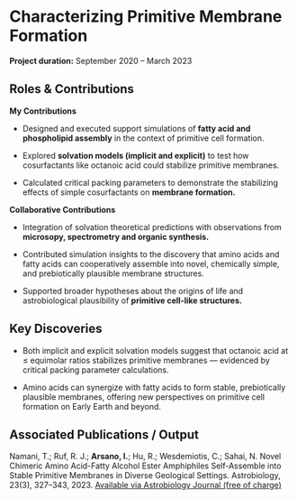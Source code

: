 # Characterizing Primitive Membrane Formation

**Project duration:** September 2020 – March 2023

## Roles & Contributions

**My Contributions**

- Designed and executed support simulations of **fatty acid and phospholipid assembly** in the context of primitive cell formation.

- Explored **solvation models (implicit and explicit)** to test how cosurfactants like octanoic acid could stabilize primitive membranes.

- Calculated critical packing parameters to demonstrate the stabilizing effects of simple cosurfactants on **membrane formation.**

**Collaborative Contributions**

- Integration of solvation theoretical predictions with observations from **microsopy, spectrometry and organic synthesis.** 

- Contributed simulation insights to the discovery that amino acids and fatty acids can cooperatively assemble into novel, chemically simple, and prebiotically plausible membrane structures.

- Supported broader hypotheses about the origins of life and astrobiological plausibility of **primitive cell-like structures.**

## Key Discoveries

- Both implicit and explicit solvation models suggest that octanoic acid at ≤ equimolar ratios stabilizes primitive membranes — evidenced by critical packing parameter calculations.

- Amino acids can synergize with fatty acids to form stable, prebiotically plausible membranes, offering new perspectives on primitive cell formation on Early Earth and beyond.

## Associated Publications / Output

Namani, T.; Ruf, R. J.; **Arsano, I.**; Hu, R.; Wesdemiotis, C.; Sahai, N. Novel Chimeric Amino Acid-Fatty Alcohol Ester Amphiphiles Self-Assemble into Stable Primitive Membranes in Diverse Geological Settings. Astrobiology, 23(3), 327–343, 2023. [Available via Astrobiology Journal (free of charge)](https://www.liebertpub.com/doi/10.1089/ast.2022.0056)
